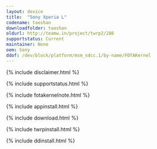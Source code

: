 ```yaml
---
layout: device
title:  "Sony Xperia L"
codename: taoshan
downloadfolder: taoshan
oldurl: http://teamw.in/project/twrp2/286
supportstatus: Current
maintainer: None
oem: Sony
ddof: /dev/block/platform/msm_sdcc.1/by-name/FOTAKernel
---
```


{% include disclaimer.html %}

{% include supportstatus.html %}

{% include fotakernelnote.html %}

{% include appinstall.html %}

{% include download.html %}

{% include twrpinstall.html %}

{% include ddinstall.html %}
